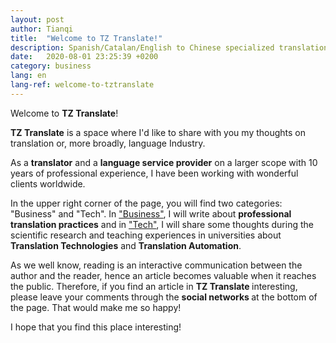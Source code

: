 ```yaml
---
layout: post
author: Tianqi
title:  "Welcome to TZ Translate!"
description: Spanish/Catalan/English to Chinese specialized translation service.
date:   2020-08-01 23:25:39 +0200
category: business
lang: en
lang-ref: welcome-to-tztranslate
---
```

Welcome to <b>TZ Translate</b>!

<b>TZ Translate</b> is a space where I'd like to share with you my thoughts on translation or, more broadly, language Industry. 

As a <b>translator</b> and a <b>language service provider</b> on a larger scope with 10 years of professional experience, I have been working with wonderful clients worldwide.

In the upper right corner of the page, you will find two categories: "Business" and "Tech". In ["Business"](https://tztranslate.com/blog-business/), I will write about <b>professional translation practices</b> and in ["Tech"](https://tztranslate.com/blog-tech/), I will share some thoughts during the scientific research and teaching experiences in universities about <b>Translation Technologies</b> and <b>Translation Automation</b>.

As we well know, reading is an interactive communication between the author and the reader, hence an article becomes valuable when it reaches the public. Therefore, if you find an article in <b> TZ Translate </b> interesting, please leave your comments through the <b> social networks </b> at the bottom of the page. That would make me so happy!

I hope that you find this place interesting!